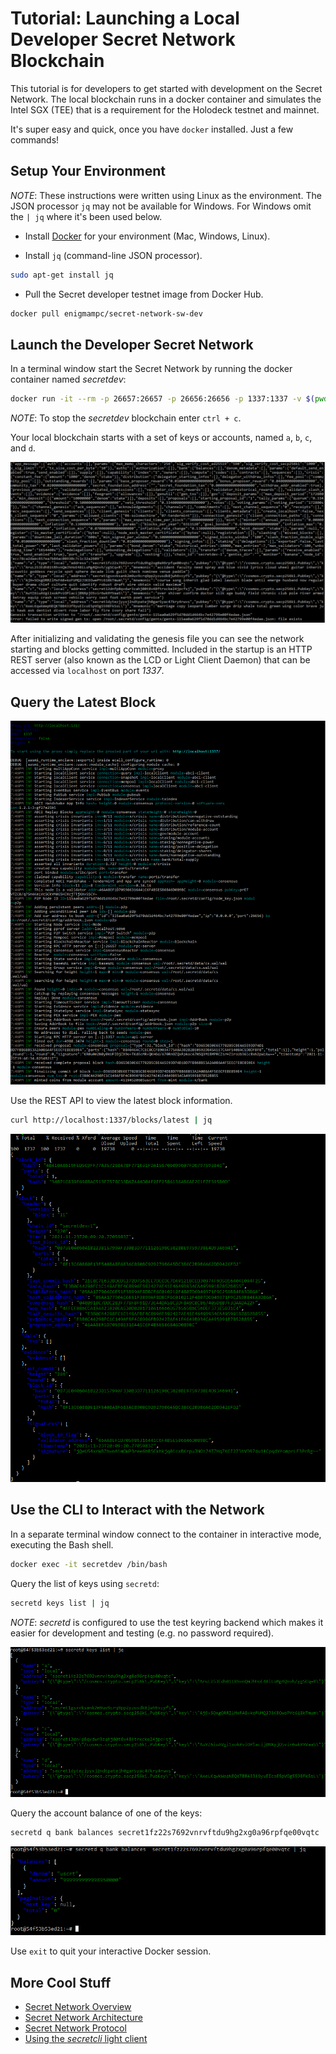 # Tutorial: Launching a Local Developer Secret Network Blockchain

This tutorial is for developers to get started with development on the Secret Network. The local blockchain 
runs in a docker container and simulates the Intel SGX (TEE) that is a requirement for the Holodeck testnet and 
mainnet.

It's super easy and quick, once you have `docker` installed. Just a few commands!

## Setup Your Environment

*NOTE*: These instructions were written using Linux as the environment. The JSON processor `jq` may not be available for Windows.
For Windows omit the `| jq` where it's been used below.

- Install [Docker](https://docs.docker.com/install/) for your environment (Mac, Windows, Linux).

- Install `jq` (command-line JSON processor).

```bash
sudo apt-get install jq
```

- Pull the Secret developer testnet image from Docker Hub.

```bash
docker pull enigmampc/secret-network-sw-dev
```

## Launch the Developer Secret Network

In a terminal window start the Secret Network by running the docker container named _secretdev_:

```bash
docker run -it --rm -p 26657:26657 -p 26656:26656 -p 1337:1337 -v $(pwd):/root/code --name secretdev enigmampc/secret-network-sw-dev
```

*NOTE*: To stop the _secretdev_ blockchain enter `ctrl + c`.

Your local blockchain starts with a set of keys or accounts, named `a`, `b`, `c`, and `d`.

![](images/secretdev-startup-1.png)

After initializing and validating the genesis file you can see the network starting and blocks getting committed. 
Included in the startup is an HTTP REST server (also known as the LCD or Light Client Daemon) that can be accessed 
via `localhost` on port *1337*.

## Query the Latest Block

![](images/secretdev-startup-2.png)

Use the REST API to view the latest block information.

```bash
curl http://localhost:1337/blocks/latest | jq
```

![](images/rest-blocks-latest.png)

## Use the CLI to Interact with the Network

In a separate terminal window connect to the container in interactive mode, executing the Bash shell.

```bash
docker exec -it secretdev /bin/bash
```

Query the list of keys using `secretd`:

```bash
secretd keys list | jq
```

*NOTE*: _secretd_ is configured to use the test keyring backend which makes it easier for development and
testing (e.g. no password required).

![](images/secretdev-keys.png)

Query the account balance of one of the keys:

```bash
secretd q bank balances secret1fz22s7692vnrvftdu9hg2xg0a96rpfqe00vqtc
```

![](images/query-account-balance.png)

Use `exit` to quit your interactive Docker session.

## More Cool Stuff

- [Secret Network Overview](https://build.scrt.network/overview.html)
- [Secret Network Architecture](https://build.scrt.network/protocol/architecture.html)
- [Secret Network Protocol](https://build.scrt.network/protocol/intro.html)
- [Using the _secretcli_ light client](https://build.scrt.network/validators-and-full-nodes/secretcli.html#secret-cli)

